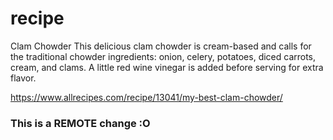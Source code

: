 # recipe
Clam Chowder
This delicious clam chowder is cream-based and calls for the traditional chowder ingredients: onion, celery, potatoes, diced carrots, cream, and clams. A little red wine vinegar is added before serving for extra flavor.

https://www.allrecipes.com/recipe/13041/my-best-clam-chowder/
### This is a REMOTE change :O
